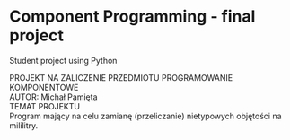 # Component Programming - final project
Student project using Python

PROJEKT NA ZALICZENIE PRZEDMIOTU PROGRAMOWANIE KOMPONENTOWE   
AUTOR: Michał Pamięta   
TEMAT PROJEKTU   
Program mający na celu zamianę (przeliczanie) nietypowych objętości na mililitry.
